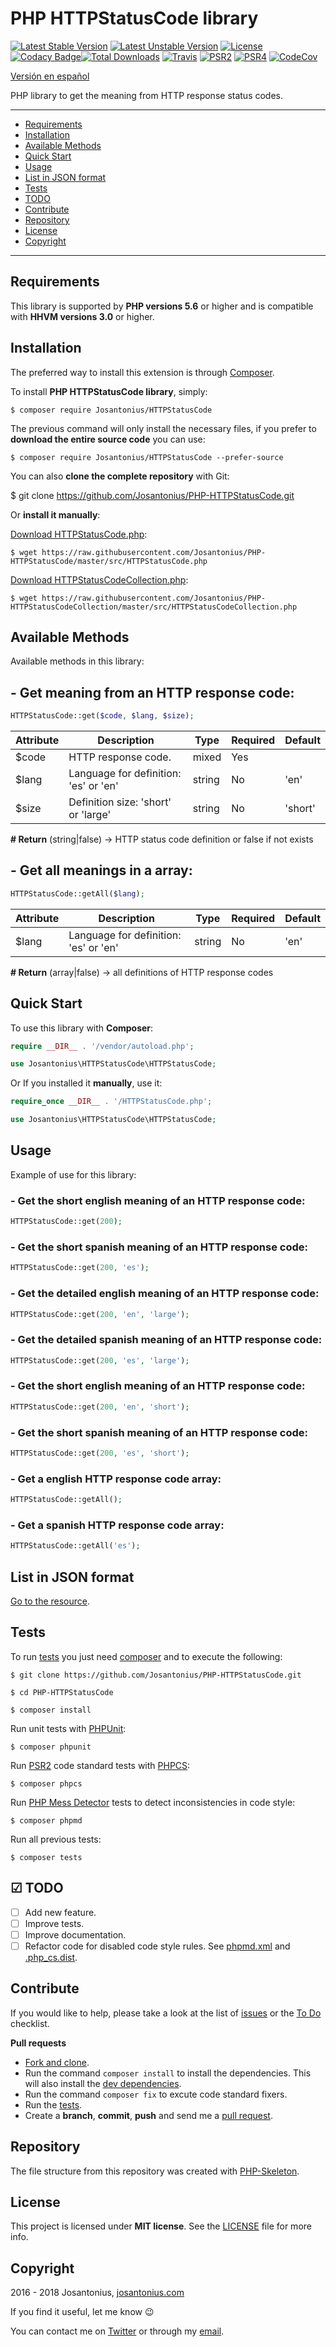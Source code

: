 # PHP HTTPStatusCode library

[![Latest Stable Version](https://poser.pugx.org/josantonius/HTTPStatusCode/v/stable)](https://packagist.org/packages/josantonius/HTTPStatusCode) [![Latest Unstable Version](https://poser.pugx.org/josantonius/HTTPStatusCode/v/unstable)](https://packagist.org/packages/josantonius/HTTPStatusCode) [![License](https://poser.pugx.org/josantonius/HTTPStatusCode/license)](LICENSE) [![Codacy Badge](https://api.codacy.com/project/badge/Grade/166477cc273f4896a832580b77b2d8d7)](https://www.codacy.com/app/Josantonius/PHP-HTTPStatusCode?utm_source=github.com&amp;utm_medium=referral&amp;utm_content=Josantonius/PHP-HTTPStatusCode&amp;utm_campaign=Badge_Grade)[![Total Downloads](https://poser.pugx.org/josantonius/HTTPStatusCode/downloads)](https://packagist.org/packages/josantonius/HTTPStatusCode) [![Travis](https://travis-ci.org/Josantonius/PHP-HTTPStatusCode.svg)](https://travis-ci.org/Josantonius/PHP-HTTPStatusCode) [![PSR2](https://img.shields.io/badge/PSR-2-1abc9c.svg)](http://www.php-fig.org/psr/psr-2/) [![PSR4](https://img.shields.io/badge/PSR-4-9b59b6.svg)](http://www.php-fig.org/psr/psr-4/) [![CodeCov](https://codecov.io/gh/Josantonius/PHP-HTTPStatusCode/branch/master/graph/badge.svg)](https://codecov.io/gh/Josantonius/PHP-HTTPStatusCode)

[Versión en español](README-ES.md)

PHP library to get the meaning from HTTP response status codes.

---

- [Requirements](#requirements)
- [Installation](#installation)
- [Available Methods](#available-methods)
- [Quick Start](#quick-start)
- [Usage](#usage)
- [List in JSON format](#list-in-json-format)
- [Tests](#tests)
- [TODO](#-todo)
- [Contribute](#contribute)
- [Repository](#repository)
- [License](#license)
- [Copyright](#copyright)

---

## Requirements

This library is supported by **PHP versions 5.6** or higher and is compatible with **HHVM versions 3.0** or higher.

## Installation

The preferred way to install this extension is through [Composer](http://getcomposer.org/download/).

To install **PHP HTTPStatusCode library**, simply:

    $ composer require Josantonius/HTTPStatusCode

The previous command will only install the necessary files, if you prefer to **download the entire source code** you can use:

    $ composer require Josantonius/HTTPStatusCode --prefer-source

You can also **clone the complete repository** with Git:

  $ git clone https://github.com/Josantonius/PHP-HTTPStatusCode.git

Or **install it manually**:

[Download HTTPStatusCode.php](https://raw.githubusercontent.com/Josantonius/PHP-HTTPStatusCode/master/src/HTTPStatusCode.php):

    $ wget https://raw.githubusercontent.com/Josantonius/PHP-HTTPStatusCode/master/src/HTTPStatusCode.php

[Download HTTPStatusCodeCollection.php](https://raw.githubusercontent.com/Josantonius/PHP-HTTPStatusCode/master/src/HTTPStatusCodeCollection.php):

    $ wget https://raw.githubusercontent.com/Josantonius/PHP-HTTPStatusCodeCollection/master/src/HTTPStatusCodeCollection.php

## Available Methods

Available methods in this library:

## - Get meaning from an HTTP response code:

```php
HTTPStatusCode::get($code, $lang, $size);
```

| Attribute | Description | Type | Required | Default
| --- | --- | --- | --- | --- |
| $code| HTTP response code. | mixed | Yes | |
| $lang| Language for definition: 'es' or 'en' | string | No | 'en' |
| $size| Definition size: 'short' or 'large' | string | No | 'short' |

**# Return** (string|false) → HTTP status code definition or false if not exists

## - Get all meanings in a array:

```php
HTTPStatusCode::getAll($lang);
```

| Attribute | Description | Type | Required | Default
| --- | --- | --- | --- | --- |
| $lang| Language for definition: 'es' or 'en' | string | No | 'en' |

**# Return** (array|false) → all definitions of HTTP response codes

## Quick Start

To use this library with **Composer**:

```php
require __DIR__ . '/vendor/autoload.php';

use Josantonius\HTTPStatusCode\HTTPStatusCode;
```

Or If you installed it **manually**, use it:

```php
require_once __DIR__ . '/HTTPStatusCode.php';

use Josantonius\HTTPStatusCode\HTTPStatusCode;
```

## Usage

Example of use for this library:

### - Get the short english meaning of an HTTP response code:

```php
HTTPStatusCode::get(200);
```

### - Get the short spanish meaning of an HTTP response code:

```php
HTTPStatusCode::get(200, 'es');
```

### - Get the detailed english meaning of an HTTP response code:

```php
HTTPStatusCode::get(200, 'en', 'large');
```

### - Get the detailed spanish meaning of an HTTP response code:

```php
HTTPStatusCode::get(200, 'es', 'large');
```

### - Get the short english meaning of an HTTP response code:

```php
HTTPStatusCode::get(200, 'en', 'short');
```

### - Get the short spanish meaning of an HTTP response code:

```php
HTTPStatusCode::get(200, 'es', 'short');
```

### - Get a english HTTP response code array:

```php
HTTPStatusCode::getAll();
```

### - Get a spanish HTTP response code array:

```php
HTTPStatusCode::getAll('es');
```

## List in JSON format

[Go to the resource](https://gist.github.com/Josantonius/0a889ab6f18db2fcefda15a039613293).

## Tests 

To run [tests](tests) you just need [composer](http://getcomposer.org/download/) and to execute the following:

    $ git clone https://github.com/Josantonius/PHP-HTTPStatusCode.git
    
    $ cd PHP-HTTPStatusCode

    $ composer install

Run unit tests with [PHPUnit](https://phpunit.de/):

    $ composer phpunit

Run [PSR2](http://www.php-fig.org/psr/psr-2/) code standard tests with [PHPCS](https://github.com/squizlabs/PHP_CodeSniffer):

    $ composer phpcs

Run [PHP Mess Detector](https://phpmd.org/) tests to detect inconsistencies in code style:

    $ composer phpmd

Run all previous tests:

    $ composer tests

## ☑ TODO

- [ ] Add new feature.
- [ ] Improve tests.
- [ ] Improve documentation.
- [ ] Refactor code for disabled code style rules. See [phpmd.xml](phpmd.xml) and [.php_cs.dist](.php_cs.dist).

## Contribute

If you would like to help, please take a look at the list of
[issues](https://github.com/Josantonius/PHP-HTTPStatusCode/issues) or the [To Do](#-todo) checklist.

**Pull requests**

* [Fork and clone](https://help.github.com/articles/fork-a-repo).
* Run the command `composer install` to install the dependencies.
  This will also install the [dev dependencies](https://getcomposer.org/doc/03-cli.md#install).
* Run the command `composer fix` to excute code standard fixers.
* Run the [tests](#tests).
* Create a **branch**, **commit**, **push** and send me a
  [pull request](https://help.github.com/articles/using-pull-requests).

## Repository

The file structure from this repository was created with [PHP-Skeleton](https://github.com/Josantonius/PHP-Skeleton).

## License

This project is licensed under **MIT license**. See the [LICENSE](LICENSE) file for more info.

## Copyright

2016 - 2018 Josantonius, [josantonius.com](https://josantonius.com/)

If you find it useful, let me know :wink:

You can contact me on [Twitter](https://twitter.com/Josantonius) or through my [email](mailto:hello@josantonius.com).